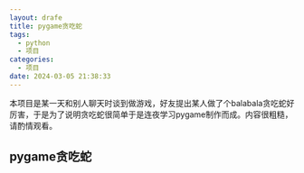 ```yaml
---
layout: drafe
title: pygame贪吃蛇
tags:
  - python
  - 项目
categories:
  - 项目
date: 2024-03-05 21:38:33
---
```


本项目是某一天和别人聊天时谈到做游戏，好友提出某人做了个balabala贪吃蛇好厉害，于是为了说明贪吃蛇很简单于是连夜学习pygame制作而成。内容很粗糙，请酌情观看。
## pygame贪吃蛇

